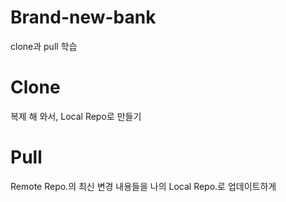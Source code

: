 # Brand-new-bank
clone과 pull 학습

# Clone
복제 해 와서, Local Repo로 만들기

# Pull
Remote Repo.의 최신 변경 내용들을
나의 Local Repo.로 업데이트하게
